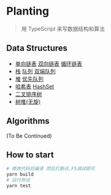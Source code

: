 # Planting

> 用 TypeScript 来写数据结构和算法

## Data Structures

- [单向链表](https://github.com/kscarrot/planting/blob/master/src/datastructure/list/LinkedList.ts) [双向链表](https://github.com/kscarrot/planting/blob/master/src/datastructure/list/DoublyLinkedList.ts) [循环链表](https://github.com/kscarrot/planting/blob/master/src/datastructure/list/CircularLinkedList.ts)
- [栈](https://github.com/kscarrot/planting/blob/master/src/datastructure/stack/Stack.ts) [队列](https://github.com/kscarrot/planting/blob/master/src/datastructure/queue/Queue.ts) [双端队列](https://github.com/kscarrot/planting/blob/master/src/datastructure/queue/Dequeue.ts)
- [堆](https://github.com/kscarrot/planting/blob/master/src/datastructure/heap/Heap.ts) [优先队列](https://github.com/kscarrot/planting/blob/master/src/datastructure/heap/PriorityQueue.ts)
- [哈希表](https://github.com/kscarrot/planting/blob/master/src/datastructure/hash/HashTable.ts) [HashSet](https://github.com/kscarrot/planting/blob/master/src/datastructure/hash/HashSet.ts)
- [二叉排序树](https://github.com/kscarrot/planting/blob/master/src/datastructure/tree/BinarySearchTree.ts)
- [树堆(无旋)](https://github.com/kscarrot/planting/blob/master/src/datastructure/treap/Treap.ts)

## Algorithms

(To Be Continued)

## How to start

```bash
# 修改代码后编译 然后打断点,F5调试即可
yarn build
# 运行测试
yarn test
```
